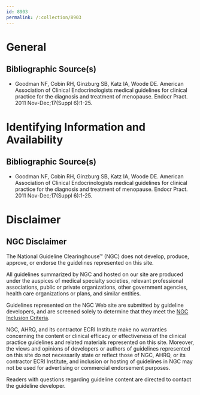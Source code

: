```yaml
---
id: 8903
permalink: /:collection/8903
---
```


# General

## Bibliographic Source(s)

- Goodman NF, Cobin RH, Ginzburg SB, Katz IA, Woode DE. American Association of Clinical Endocrinologists medical guidelines for clinical practice for the diagnosis and treatment of menopause. Endocr Pract. 2011 Nov-Dec;17(Suppl 6):1-25.

# Identifying Information and Availability

## Bibliographic Source(s)

- Goodman NF, Cobin RH, Ginzburg SB, Katz IA, Woode DE. American Association of Clinical Endocrinologists medical guidelines for clinical practice for the diagnosis and treatment of menopause. Endocr Pract. 2011 Nov-Dec;17(Suppl 6):1-25.

# Disclaimer

## NGC Disclaimer

The National Guideline Clearinghouse™ (NGC) does not develop, produce, approve, or endorse the guidelines represented on this site.

All guidelines summarized by NGC and hosted on our site are produced under the auspices of medical specialty societies, relevant professional associations, public or private organizations, other government agencies, health care organizations or plans, and similar entities.

Guidelines represented on the NGC Web site are submitted by guideline developers, and are screened solely to determine that they meet the [NGC Inclusion Criteria](/help-and-about/summaries/inclusion-criteria).

NGC, AHRQ, and its contractor ECRI Institute make no warranties concerning the content or clinical efficacy or effectiveness of the clinical practice guidelines and related materials represented on this site. Moreover, the views and opinions of developers or authors of guidelines represented on this site do not necessarily state or reflect those of NGC, AHRQ, or its contractor ECRI Institute, and inclusion or hosting of guidelines in NGC may not be used for advertising or commercial endorsement purposes.

Readers with questions regarding guideline content are directed to contact the guideline developer.


